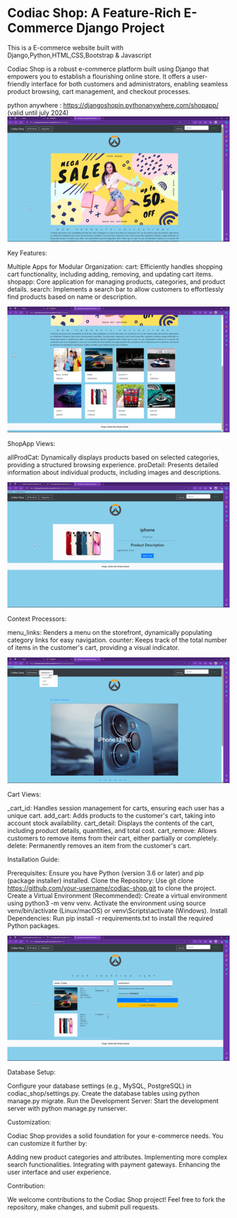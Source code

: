 # Codiac Shop: A Feature-Rich E-Commerce Django Project
This is a E-commerce website built with Django,Python,HTML,CSS,Bootstrap & Javascript 

Codiac Shop is a robust e-commerce platform built using Django that empowers you to establish a flourishing online store. It offers a user-friendly interface for both customers and administrators, enabling seamless product browsing, cart management, and checkout processes.

python anywhere : https://djangoshopin.pythonanywhere.com/shopapp/    
(valid until july 2024)
![screenshot](screenshot/home.png)

Key Features:

Multiple Apps for Modular Organization:
cart: Efficiently handles shopping cart functionality, including adding, removing, and updating cart items.
shopapp: Core application for managing products, categories, and product details.
search: Implements a search bar to allow customers to effortlessly find products based on name or description.

![screenshot](screenshot/card.png)

ShopApp Views:

allProdCat: Dynamically displays products based on selected categories, providing a structured browsing experience.
proDetail: Presents detailed information about individual products, including images and descriptions.

![screenshot](screenshot/product.png)

Context Processors:

menu_links: Renders a menu on the storefront, dynamically populating category links for easy navigation.
counter: Keeps track of the total number of items in the customer's cart, providing a visual indicator.


![screenshot](screenshot/category.png)

Cart Views:

_cart_id: Handles session management for carts, ensuring each user has a unique cart.
add_cart: Adds products to the customer's cart, taking into account stock availability.
cart_detail: Displays the contents of the cart, including product details, quantities, and total cost.
cart_remove: Allows customers to remove items from their cart, either partially or completely.
delete: Permanently removes an item from the customer's cart.


Installation Guide:

Prerequisites: Ensure you have Python (version 3.6 or later) and pip (package installer) installed.
Clone the Repository: Use git clone https://github.com/your-username/codiac-shop.git to clone the project.
Create a Virtual Environment (Recommended):
Create a virtual environment using python3 -m venv venv.
Activate the environment using source venv/bin/activate (Linux/macOS) or venv\Scripts\activate (Windows).
Install Dependencies: Run pip install -r requirements.txt to install the required Python packages.

![screenshot](screenshot/cart.png)

Database Setup:

Configure your database settings (e.g., MySQL, PostgreSQL) in codiac_shop/settings.py.
Create the database tables using python manage.py migrate.
Run the Development Server: Start the development server with python manage.py runserver.

Customization:

Codiac Shop provides a solid foundation for your e-commerce needs. You can customize it further by:

Adding new product categories and attributes.
Implementing more complex search functionalities.
Integrating with payment gateways.
Enhancing the user interface and user experience.


Contribution:

We welcome contributions to the Codiac Shop project! Feel free to fork the repository, make changes, and submit pull requests.
